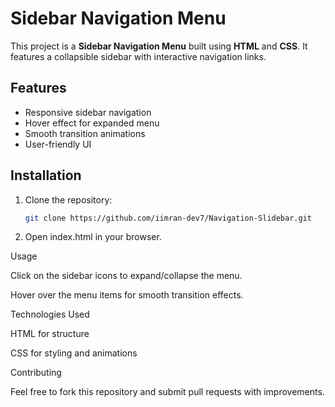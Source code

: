 # Sidebar Navigation Menu

This project is a **Sidebar Navigation Menu** built using **HTML** and **CSS**. It features a collapsible sidebar with interactive navigation links.

## Features

- Responsive sidebar navigation
- Hover effect for expanded menu
- Smooth transition animations
- User-friendly UI

## Installation

1. Clone the repository:
   ```sh
   git clone https://github.com/iimran-dev7/Navigation-Slidebar.git

2. Open index.html in your browser.


Usage

Click on the sidebar icons to expand/collapse the menu.

Hover over the menu items for smooth transition effects.


Technologies Used

HTML for structure

CSS for styling and animations


Contributing

Feel free to fork this repository and submit pull requests with improvements.
